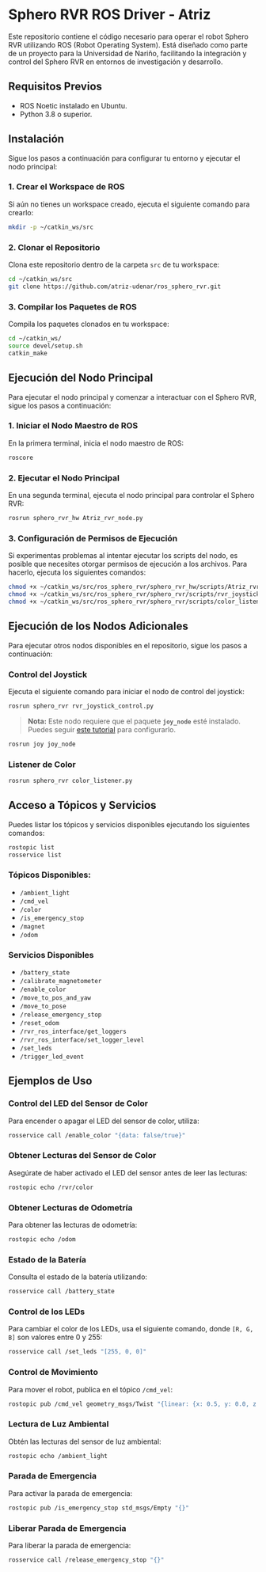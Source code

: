 # Sphero RVR ROS Driver - Atriz

Este repositorio contiene el código necesario para operar el robot Sphero RVR utilizando ROS (Robot Operating System). Está diseñado como parte de un proyecto para la Universidad de Nariño, facilitando la integración y control del Sphero RVR en entornos de investigación y desarrollo.

## Requisitos Previos

- ROS Noetic instalado en Ubuntu.
- Python 3.8 o superior.

## Instalación

Sigue los pasos a continuación para configurar tu entorno y ejecutar el nodo principal:

### 1. Crear el Workspace de ROS

Si aún no tienes un workspace creado, ejecuta el siguiente comando para crearlo:

```bash
mkdir -p ~/catkin_ws/src
```

### 2. Clonar el Repositorio

Clona este repositorio dentro de la carpeta `src` de tu workspace:

```bash
cd ~/catkin_ws/src
git clone https://github.com/atriz-udenar/ros_sphero_rvr.git
```

### 3. Compilar los Paquetes de ROS
Compila los paquetes clonados en tu workspace:

```bash
cd ~/catkin_ws/
source devel/setup.sh
catkin_make
```

## Ejecución del Nodo Principal

Para ejecutar el nodo principal y comenzar a interactuar con el Sphero RVR, sigue los pasos a continuación:

### 1. Iniciar el Nodo Maestro de ROS

En la primera terminal, inicia el nodo maestro de ROS:

```bash
roscore
```

### 2. Ejecutar el Nodo Principal

En una segunda terminal, ejecuta el nodo principal para controlar el Sphero RVR:

```bash
rosrun sphero_rvr_hw Atriz_rvr_node.py
```

### 3. Configuración de Permisos de Ejecución

Si experimentas problemas al intentar ejecutar los scripts del nodo, es posible que necesites otorgar permisos de ejecución a los archivos. Para hacerlo, ejecuta los siguientes comandos:

```bash
chmod +x ~/catkin_ws/src/ros_sphero_rvr/sphero_rvr_hw/scripts/Atriz_rvr_node.py
chmod +x ~/catkin_ws/src/ros_sphero_rvr/sphero_rvr/scripts/rvr_joystick_control.py
chmod +x ~/catkin_ws/src/ros_sphero_rvr/sphero_rvr/scripts/color_listener.py
```

## Ejecución de los Nodos Adicionales

Para ejecutar otros nodos disponibles en el repositorio, sigue los pasos a continuación:

### Control del Joystick

Ejecuta el siguiente comando para iniciar el nodo de control del joystick:

```bash
rosrun sphero_rvr rvr_joystick_control.py
```

> **Nota:** Este nodo requiere que el paquete **`joy_node`** esté instalado. Puedes seguir [este tutorial](https://wiki.ros.org/joy/Tutorials/ConfiguringALinuxJoystick) para configurarlo.

```bash
rosrun joy joy_node
```

### Listener de Color

```bash
rosrun sphero_rvr color_listener.py
```

## Acceso a Tópicos y Servicios

Puedes listar los tópicos y servicios disponibles ejecutando los siguientes comandos:

```bash
rostopic list
rosservice list
```

### Tópicos Disponibles:

- `/ambient_light`
- `/cmd_vel`
- `/color`
- `/is_emergency_stop`
- `/magnet`
- `/odom`

### Servicios Disponibles

- `/battery_state`
- `/calibrate_magnetometer`
- `/enable_color`
- `/move_to_pos_and_yaw`
- `/move_to_pose`
- `/release_emergency_stop`
- `/reset_odom`
- `/rvr_ros_interface/get_loggers`
- `/rvr_ros_interface/set_logger_level`
- `/set_leds`
- `/trigger_led_event`

## Ejemplos de Uso

### Control del LED del Sensor de Color

Para encender o apagar el LED del sensor de color, utiliza:

```bash
rosservice call /enable_color "{data: false/true}"
```

### Obtener Lecturas del Sensor de Color

Asegúrate de haber activado el LED del sensor antes de leer las lecturas:

```bash
rostopic echo /rvr/color
```

### Obtener Lecturas de Odometría

Para obtener las lecturas de odometría:

```bash
rostopic echo /odom
```

### Estado de la Batería

Consulta el estado de la batería utilizando:

```bash
rosservice call /battery_state
```

### Control de los LEDs

Para cambiar el color de los LEDs, usa el siguiente comando, donde `[R, G, B]` son valores entre 0 y 255:

```bash
rosservice call /set_leds "[255, 0, 0]"
```

### Control de Movimiento

Para mover el robot, publica en el tópico `/cmd_vel`:

```bash
rostopic pub /cmd_vel geometry_msgs/Twist "{linear: {x: 0.5, y: 0.0, z: 0.0}, angular: {x: 0.0, y: 0.0, z: 0.1}}" -r 10
```

### Lectura de Luz Ambiental

Obtén las lecturas del sensor de luz ambiental:

```bash
rostopic echo /ambient_light
```

### Parada de Emergencia

Para activar la parada de emergencia:

```bash
rostopic pub /is_emergency_stop std_msgs/Empty "{}"
```

### Liberar Parada de Emergencia

Para liberar la parada de emergencia:

```bash
rosservice call /release_emergency_stop "{}"
```
